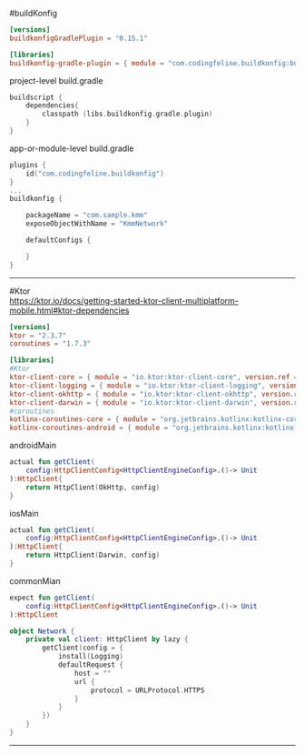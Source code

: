 #buildKonfig

```toml
[versions]
buildkonfigGradlePlugin = "0.15.1"

[libraries]
buildkonfig-gradle-plugin = { module = "com.codingfeline.buildkonfig:buildkonfig-gradle-plugin", version.ref = "buildkonfigGradlePlugin" }
```
project-level build.gradle

```kotlin
buildscript {
    dependencies{
        classpath (libs.buildkonfig.gradle.plugin)
    }
}
```
app-or-module-level build.gradle
```kotlin
plugins {
    id("com.codingfeline.buildkonfig")
}
...
buildkonfig {

    packageName = "com.sample.kmm"
    exposeObjectWithName = "KmmNetwork"

    defaultConfigs {

    }
}
```
-------------------
#Ktor <br>
https://ktor.io/docs/getting-started-ktor-client-multiplatform-mobile.html#ktor-dependencies
```toml
[versions]
ktor = "2.3.7"
coroutines = "1.7.3"

[libraries]
#Ktor
ktor-client-core = { module = "io.ktor:ktor-client-core", version.ref = "ktor" }
ktor-client-logging = { module = "io.ktor:ktor-client-logging", version.ref = "ktor" }
ktor-client-okhttp = { module = "io.ktor:ktor-client-okhttp", version.ref = "ktor" }
ktor-client-darwin = { module = "io.ktor:ktor-client-darwin", version.ref = "ktor" }
#coroutines
kotlinx-coroutines-core = { module = "org.jetbrains.kotlinx:kotlinx-coroutines-core", version.ref = "coroutines" }
kotlinx-coroutines-android = { module = "org.jetbrains.kotlinx:kotlinx-coroutines-android", version.ref = "coroutines" }
```
androidMain
```kotlin
actual fun getClient(
    config:HttpClientConfig<HttpClientEngineConfig>.()-> Unit
):HttpClient{
    return HttpClient(OkHttp, config)
}
```

iosMain
```kotlin
actual fun getClient(
    config:HttpClientConfig<HttpClientEngineConfig>.()-> Unit
):HttpClient{
    return HttpClient(Darwin, config)
}
```
commonMian
```kotlin
expect fun getClient(
    config:HttpClientConfig<HttpClientEngineConfig>.()-> Unit
):HttpClient

object Network {
    private val client: HttpClient by lazy {
        getClient(config = {
            install(Logging)
            defaultRequest {
                host = ""
                url {
                    protocol = URLProtocol.HTTPS
                }
            }
        })
    }
}

```

------------
